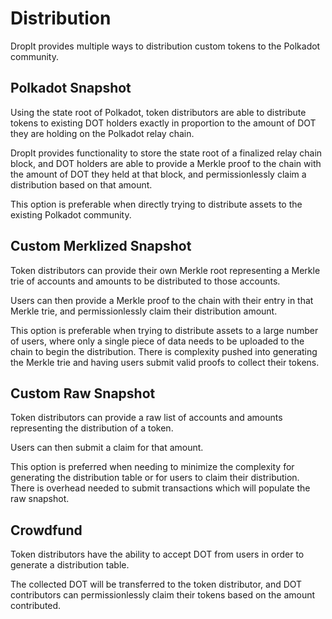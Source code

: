 # Distribution

DropIt provides multiple ways to distribution custom tokens to the Polkadot community.

## Polkadot Snapshot

Using the state root of Polkadot, token distributors are able to distribute tokens to existing DOT holders exactly in proportion to the amount of DOT they are holding on the Polkadot relay chain.

DropIt provides functionality to store the state root of a finalized relay chain block, and DOT holders are able to provide a Merkle proof to the chain with the amount of DOT they held at that block, and permissionlessly claim a distribution based on that amount.

This option is preferable when directly trying to distribute assets to the existing Polkadot community.

## Custom Merklized Snapshot

Token distributors can provide their own Merkle root representing a Merkle trie of accounts and amounts to be distributed to those accounts.

Users can then provide a Merkle proof to the chain with their entry in that Merkle trie, and permissionlessly claim their distribution amount.

This option is preferable when trying to distribute assets to a large number of users, where only a single piece of data needs to be uploaded to the chain to begin the distribution. There is complexity pushed into generating the Merkle trie and having users submit valid proofs to collect their tokens.

## Custom Raw Snapshot

Token distributors can provide a raw list of accounts and amounts representing the distribution of a token.

Users can then submit a claim for that amount.

This option is preferred when needing to minimize the complexity for generating the distribution table or for users to claim their distribution. There is overhead needed to submit transactions which will populate the raw snapshot.

## Crowdfund

Token distributors have the ability to accept DOT from users in order to generate a distribution table.

The collected DOT will be transferred to the token distributor, and DOT contributors can permissionlessly claim their tokens based on the amount contributed.
